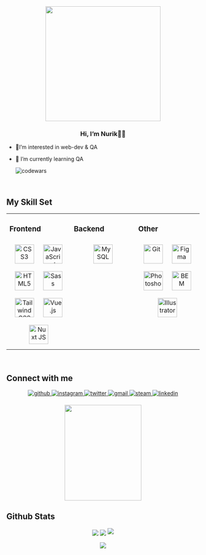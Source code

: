 
<div align="center">
<img src="https://media0.giphy.com/media/qgQUggAC3Pfv687qPC/giphy.gif?cid=ecf05e47dm8kyas2tkltbhp8n3oa8bwwcn2ti3rc6i8q04zp&ep=v1_gifs_search&rid=giphy.gif&ct=g" align="center" height="" width="300" />
</div>  
  

### <div align="center">Hi, I’m Nurik👨‍💻 </div>  
  

- 🔭I’m interested in web-dev & QA 
  

- 🌱 I’m currently learning QA
  
  ![codewars](https://www.codewars.com/users/Nurmuhammad02/badges/micro)

<br/>  

## My Skill Set  
<table><tr><td valign="top" width="33%">



### Frontend  
<div align="center">  
<a href="https://www.w3schools.com/css/" target="_blank"><img style="margin: 10px" src="https://profilinator.rishav.dev/skills-assets/css3-original-wordmark.svg" alt="CSS3" height="50" /></a>  
<a href="https://www.javascript.com/" target="_blank"><img style="margin: 10px" src="https://profilinator.rishav.dev/skills-assets/javascript-original.svg" alt="JavaScript" height="50" /></a>  
<a href="https://en.wikipedia.org/wiki/HTML5" target="_blank"><img style="margin: 10px" src="https://profilinator.rishav.dev/skills-assets/html5-original-wordmark.svg" alt="HTML5" height="50" /></a>  
<a href="https://sass-lang.com/" target="_blank"><img style="margin: 10px" src="https://profilinator.rishav.dev/skills-assets/sass-original.svg" alt="Sass" height="50" /></a>  
<a href="https://www.tailwindcss.com/" target="_blank"><img style="margin: 10px" src="https://profilinator.rishav.dev/skills-assets/tailwindcss.svg" alt="Tailwind CSS" height="50" /></a>  
<a href="https://vuejs.org/" target="_blank"><img style="margin: 10px" src="https://profilinator.rishav.dev/skills-assets/vuejs-original-wordmark.svg" alt="Vue.js" height="50" /></a>  
<a href="https://nuxtjs.org/" target="_blank"><img style="margin: 10px" src="https://profilinator.rishav.dev/skills-assets/nuxt.png" alt="Nuxt JS" height="50" /></a>  
</div>

</td><td valign="top" width="33%">



### Backend  
<div align="center">  
<a href="https://www.mysql.com/" target="_blank"><img style="margin: 10px" src="https://profilinator.rishav.dev/skills-assets/mysql-original-wordmark.svg" alt="MySQL" height="50" /></a>  
</div>

</td><td valign="top" width="33%">



### Other  
<div align="center">  
<a href="https://github.com/" target="_blank"><img style="margin: 10px" src="https://profilinator.rishav.dev/skills-assets/git-scm-icon.svg" alt="Git" height="50" /></a>  
<a href="https://www.figma.com/" target="_blank"><img style="margin: 10px" src="https://profilinator.rishav.dev/skills-assets/figma-icon.svg" alt="Figma" height="50" /></a>  
<a href="https://www.adobe.com/in/products/photoshop.html" target="_blank"><img style="margin: 10px" src="https://profilinator.rishav.dev/skills-assets/photoshop-plain.svg" alt="Photoshop" height="50" /></a>  
<a href="http://getbem.com/" target="_blank"><img style="margin: 10px" src="https://profilinator.rishav.dev/skills-assets/bem.svg" alt="BEM" height="50" /></a>  
<a href="https://www.adobe.com/in/products/illustrator.html" target="_blank"><img style="margin: 10px" src="https://profilinator.rishav.dev/skills-assets/adobe_illustrator-icon.svg" alt="Illustrator" height="50" /></a>  
</div>

</td></tr></table>  

<br/>  


## Connect with me  
<div align="center">
<a href="https://github.com/Nurmuhammad02" target="_blank">
<img src=https://img.shields.io/badge/github-%2324292e.svg?&style=for-the-badge&logo=github&logoColor=white alt=github style="margin-bottom: 5px;" />
</a>
<a href="https://instagram.com/rabievn_" target="_blank">
<img src=https://img.shields.io/badge/instagram-%23000000.svg?&style=for-the-badge&logo=instagram&logoColor=white alt=instagram style="margin-bottom: 5px;" />
</a>
<a href="https://twitter.com/nurmuhammad_rn" target="_blank">
<img src=https://img.shields.io/badge/twitter-%2300acee.svg?&style=for-the-badge&logo=twitter&logoColor=white alt=twitter style="margin-bottom: 5px;" />
</a>  
  <a href="mailto:nurmuhammad.rn@gmail.com" target="_blank">
  <img src=https://img.shields.io/badge/gmail-%23000000.svg?&style=for-the-badge&logo=gmail&logoColor=white alt=gmail style="margin-bottom: 5px;" />
</a>  
<a href="https://steamcommunity.com/id/lastiddas/" target="_blank">
  <img src=https://img.shields.io/badge/steam-%2324292e.svg?&style=for-the-badge&logo=steam&logoColor=white alt=steam style="margin-bottom: 5px;" />
</a>  
  <a href="https://linkedin.com/in/rabievn" target="_blank">
<img src=https://img.shields.io/badge/linkedin-%231E77B5.svg?&style=for-the-badge&logo=linkedin&logoColor=white alt=linkedin style="margin-bottom: 5px;" />
</a>  
</div>  
  

<br/>  
<div align="center" >
  <img style="width: 200px; height: 250px; object-fit: cover;" src="https://spotify-github-profile.vercel.app/api/view?uid=31uiyb7mrlb3zxeqgqcobpajt43m&cover_image=true&theme=default&show_offline=false&background_color=121212&interchange=false" />
</div>

## Github Stats  

<!--
<div id="stat" align="center">
  <img src="http://github-profile-summary-cards.vercel.app/api/cards/profile-details?username=Nurmuhammad02&theme=github_dark" />
  <img src="http://github-profile-summary-cards.vercel.app/api/cards/repos-per-language?username=Nurmuhammad02&theme=github_dark" />
  <img src="http://github-profile-summary-cards.vercel.app/api/cards/most-commit-language?username=Nurmuhammad02&theme=github_dark"/>
  <img src="http://github-profile-summary-cards.vercel.app/api/cards/stats?username=Nurmuhammad02&theme=github_dark" />
  <img src="http://github-profile-summary-cards.vercel.app/api/cards/productive-time?username=Nurmuhammad02&theme=github_dark&utcOffset=5" />
  
</div>

  <!--White BG color 2 stat-->
  
  <div id="stat" align="center">
    <img src="https://github-readme-stats.vercel.app/api?username=Nurmuhammad02&show_icons=true&count_private=true&hide_border=true&theme=github_dark" align="center"/>  
    <img src="https://github-readme-stats.vercel.app/api/top-langs/?username=Nurmuhammad02&hide_border=true&layout=compact&theme=github_dark" align="center" />
    
  <img src="https://github-readme-stats.vercel.app/api/wakatime?username=@Nurmuhammad02&theme=github_dark&border_color=1414b5" />  
  </div>
  

<br/>  

<div align="center">
<img src="https://komarev.com/ghpvc/?username=Nurmuhammad02&&style=flat-square" align="center" />
</div>  
